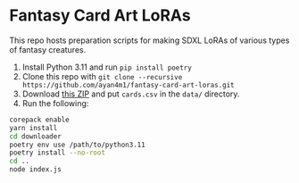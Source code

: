 # Fantasy Card Art LoRAs

This repo hosts preparation scripts for making SDXL LoRAs of various types of fantasy creatures.

1. Install Python 3.11 and run `pip install poetry`
2. Clone this repo with `git clone --recursive https://github.com/ayan4m1/fantasy-card-art-loras.git`
3. Download [this ZIP](https://mtgjson.com/downloads/all-files/#allprintingscsvfiles) and put `cards.csv` in the `data/` directory.
4. Run the following:

```sh
corepack enable
yarn install
cd downloader
poetry env use /path/to/python3.11
poetry install --no-root
cd ..
node index.js
```

<!--
Now the `lists/` directory will contain files you can feed into [this tool](https://github.com/Investigamer/mtg-art-downloader) to get source images. -->
